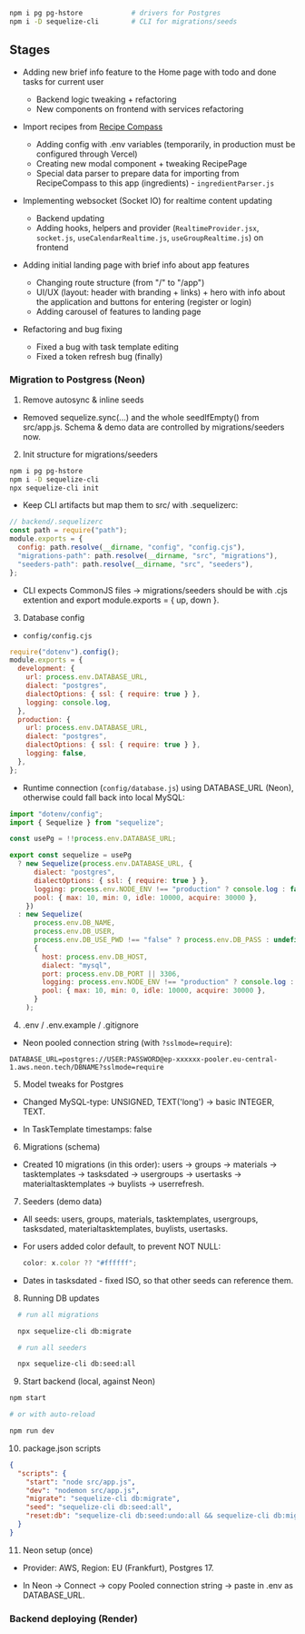 ```bash
npm i pg pg-hstore            # drivers for Postgres
npm i -D sequelize-cli        # CLI for migrations/seeds
```

## Stages

- Adding new brief info feature to the Home page with todo and done tasks for current user

  - Backend logic tweaking + refactoring
  - New components on frontend with services refactoring

- Import recipes from [Recipe Compass](https://the-recipe-compass.web.app/)

  - Adding config with .env variables (temporarily, in production must be configured through Vercel)
  - Creating new modal component + tweaking RecipePage
  - Special data parser to prepare data for importing from RecipeCompass to this app (ingredients) - `ingredientParser.js`

- Implementing websocket (Socket IO) for realtime content updating

  - Backend updating
  - Adding hooks, helpers and provider (`RealtimeProvider.jsx`, `socket.js`, `useCalendarRealtime.js`, `useGroupRealtime.js`) on frontend

- Adding initial landing page with brief info about app features

  - Changing route structure (from "/" to "/app")
  - UI/UX (layout: header with branding + links) + hero with info about the application and buttons for entering (register or login)
  - Adding carousel of features to landing page

- Refactoring and bug fixing

  - Fixed a bug with task template editing
  - Fixed a token refresh bug (finally)

### Migration to Postgress (Neon)

1. Remove autosync & inline seeds

- Removed sequelize.sync(...) and the whole seedIfEmpty() from src/app.js. Schema & demo data are controlled by migrations/seeders now.

2. Init structure for migrations/seeders

```bash
npm i pg pg-hstore
npm i -D sequelize-cli
npx sequelize-cli init
```

- Keep CLI artifacts but map them to src/ with .sequelizerc:

```js
// backend/.sequelizerc
const path = require("path");
module.exports = {
  config: path.resolve(__dirname, "config", "config.cjs"),
  "migrations-path": path.resolve(__dirname, "src", "migrations"),
  "seeders-path": path.resolve(__dirname, "src", "seeders"),
};
```

- CLI expects CommonJS files -> migrations/seeders should be with .cjs extention and export module.exports = { up, down }.

3. Database config

- `config/config.cjs`

```js
require("dotenv").config();
module.exports = {
  development: {
    url: process.env.DATABASE_URL,
    dialect: "postgres",
    dialectOptions: { ssl: { require: true } },
    logging: console.log,
  },
  production: {
    url: process.env.DATABASE_URL,
    dialect: "postgres",
    dialectOptions: { ssl: { require: true } },
    logging: false,
  },
};
```

- Runtime connection (`config/database.js`) using DATABASE_URL (Neon), otherwise could fall back into local MySQL:

```js
import "dotenv/config";
import { Sequelize } from "sequelize";

const usePg = !!process.env.DATABASE_URL;

export const sequelize = usePg
  ? new Sequelize(process.env.DATABASE_URL, {
      dialect: "postgres",
      dialectOptions: { ssl: { require: true } },
      logging: process.env.NODE_ENV !== "production" ? console.log : false,
      pool: { max: 10, min: 0, idle: 10000, acquire: 30000 },
    })
  : new Sequelize(
      process.env.DB_NAME,
      process.env.DB_USER,
      process.env.DB_USE_PWD !== "false" ? process.env.DB_PASS : undefined,
      {
        host: process.env.DB_HOST,
        dialect: "mysql",
        port: process.env.DB_PORT || 3306,
        logging: process.env.NODE_ENV !== "production" ? console.log : false,
        pool: { max: 10, min: 0, idle: 10000, acquire: 30000 },
      }
    );
```

4. .env / .env.example / .gitignore

- Neon pooled connection string (with `?sslmode=require`):

```
DATABASE_URL=postgres://USER:PASSWORD@ep-xxxxxx-pooler.eu-central-1.aws.neon.tech/DBNAME?sslmode=require
```

5. Model tweaks for Postgres

- Changed MySQL-type: UNSIGNED, TEXT('long') -> basic INTEGER, TEXT.

- In TaskTemplate timestamps: false

6. Migrations (schema)

- Created 10 migrations (in this order):
  users -> groups -> materials -> tasktemplates -> tasksdated -> usergroups -> usertasks -> materialtasktemplates -> buylists -> userrefresh.

7. Seeders (demo data)

- All seeds: users, groups, materials, tasktemplates, usergroups, tasksdated, materialtasktemplates, buylists, usertasks.

- For users added color default, to prevent NOT NULL:

  ```js
  color: x.color ?? "#ffffff";
  ```

- Dates in tasksdated - fixed ISO, so that other seeds can reference them.

8. Running DB updates

```bash
  # run all migrations

  npx sequelize-cli db:migrate

  # run all seeders

  npx sequelize-cli db:seed:all
```

9. Start backend (local, against Neon)

```bash
npm start

# or with auto-reload

npm run dev
```

10. package.json scripts

```json
{
  "scripts": {
    "start": "node src/app.js",
    "dev": "nodemon src/app.js",
    "migrate": "sequelize-cli db:migrate",
    "seed": "sequelize-cli db:seed:all",
    "reset:db": "sequelize-cli db:seed:undo:all && sequelize-cli db:migrate:undo:all && sequelize-cli db:migrate && sequelize-cli db:seed:all"
  }
}
```

11. Neon setup (once)

- Provider: AWS, Region: EU (Frankfurt), Postgres 17.

- In Neon -> Connect -> copy Pooled connection string -> paste in .env as DATABASE_URL.

### Backend deploying (Render)